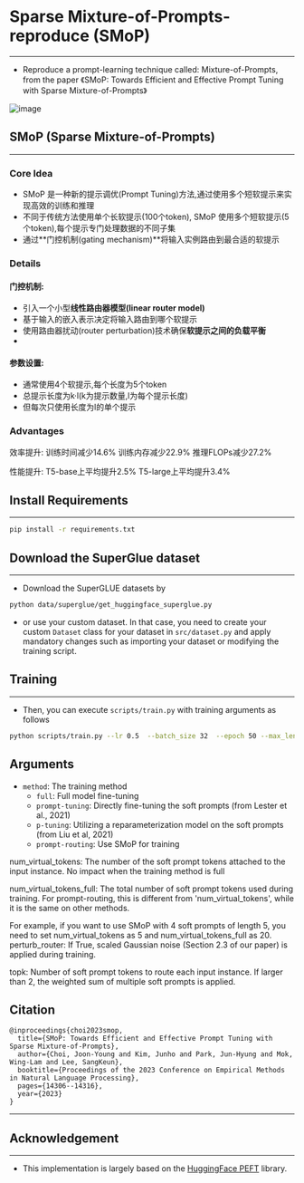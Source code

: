 # Sparse Mixture-of-Prompts-reproduce (SMoP)
---
- Reproduce a prompt-learning technique called: Mixture-of-Prompts, from the paper 《SMoP: Towards Efficient and Effective Prompt Tuning with Sparse Mixture-of-Prompts》

![image](https://github.com/user-attachments/assets/5757d121-3c3c-4237-9234-df0035b7a98f)



##  SMoP (Sparse Mixture-of-Prompts) 
---
### Core Idea
- SMoP 是一种新的提示调优(Prompt Tuning)方法,通过使用多个短软提示来实现高效的训练和推理
- 不同于传统方法使用单个长软提示(100个token), SMoP 使用多个短软提示(5个token),每个提示专门处理数据的不同子集
- 通过**门控机制(gating mechanism)**将输入实例路由到最合适的软提示

### Details
#### 门控机制:
- 引入一个小型**线性路由器模型(linear router model)**
- 基于输入的嵌入表示决定将输入路由到哪个软提示
- 使用路由器扰动(router perturbation)技术确保**软提示之间的负载平衡**
- 
#### 参数设置:
- 通常使用4个软提示,每个长度为5个token
- 总提示长度为k·l(k为提示数量,l为每个提示长度)
- 但每次只使用长度为l的单个提示

### Advantages
效率提升:
训练时间减少14.6%
训练内存减少22.9%
推理FLOPs减少27.2%

性能提升:
T5-base上平均提升2.5%
T5-large上平均提升3.4%




## Install Requirements
---

```bash
pip install -r requirements.txt
```




## Download the SuperGlue dataset
---
- Download the SuperGLUE datasets by
```bash
python data/superglue/get_huggingface_superglue.py
```
- or use your custom dataset. In that case, you need to create your custom `Dataset` class for your dataset in `src/dataset.py` and apply mandatory changes such as importing your dataset or modifying the training script.



## Training
---
- Then, you can execute `scripts/train.py` with training arguments as follows
```bash
python scripts/train.py --lr 0.5  --batch_size 32  --epoch 50 --max_length 512  --model_name_or_path t5-base --tokenizer_name_or_path t5-base --warmup_ratio 0.06 --method prompt-routing --dataset_name rte_superglue --num_virtual_tokens 5 --num_virtual_tokens_full 20 --perturb_router True --topk 1
```



## Arguments
- `method`: The training method
  - `full`: Full model fine-tuning
  - `prompt-tuning`: Directly fine-tuning the soft prompts (from Lester et al., 2021)
  - `p-tuning`: Utilizing a reparameterization model on the soft prompts (from Liu et al, 2021)
  - `prompt-routing`: Use SMoP for training


num_virtual_tokens: The number of the soft prompt tokens attached to the input instance. No impact when the training method is full

num_virtual_tokens_full: The total number of soft prompt tokens used during training. For prompt-routing, this is different from 'num_virtual_tokens', while it is the same on other methods.

For example, if you want to use SMoP with 4 soft prompts of length 5, you need to set num_virtual_tokens as 5 and num_virtual_tokens_full as 20.
perturb_router: If True, scaled Gaussian noise (Section 2.3 of our paper) is applied during training.

topk: Number of soft prompt tokens to route each input instance. If larger than 2, the weighted sum of multiple soft prompts is applied.

## Citation
```bibtxt
@inproceedings{choi2023smop,
  title={SMoP: Towards Efficient and Effective Prompt Tuning with Sparse Mixture-of-Prompts},
  author={Choi, Joon-Young and Kim, Junho and Park, Jun-Hyung and Mok, Wing-Lam and Lee, SangKeun},
  booktitle={Proceedings of the 2023 Conference on Empirical Methods in Natural Language Processing},
  pages={14306--14316},
  year={2023}
}
```


---



## Acknowledgement
---
- This implementation is largely based on the [HuggingFace PEFT](https://github.com/huggingface/peft) library.
